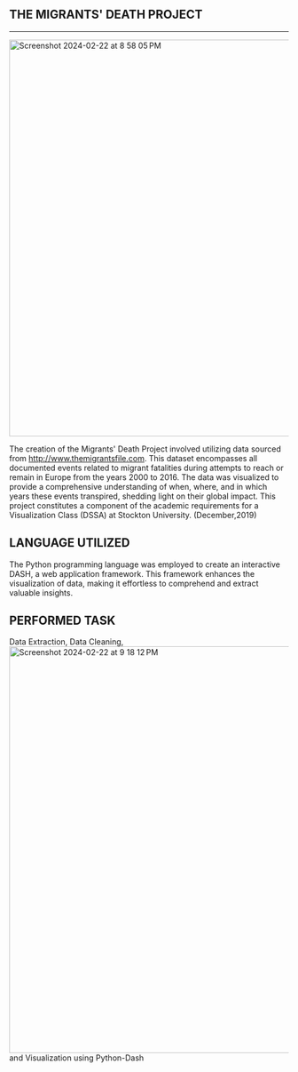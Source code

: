 ## THE MIGRANTS' DEATH PROJECT
______________________________

<img width="714" alt="Screenshot 2024-02-22 at 8 58 05 PM" src="https://github.com/Daaduam12/Migrants_Death/assets/160546656/3bd4eac0-4adb-4ff5-9982-988d1c6d2f96">

The creation of the Migrants' Death Project involved utilizing data sourced from http://www.themigrantsfile.com. This dataset encompasses all documented events related to migrant fatalities during attempts to reach or remain in Europe from the years 2000 to 2016. The data was visualized to provide a comprehensive understanding of when, where, and in which years these events transpired, shedding light on their global impact. This project constitutes a component of the academic requirements for a Visualization Class (DSSA) at Stockton University. (December,2019)

## LANGUAGE UTILIZED

The Python programming language was employed to create an interactive DASH, a web application framework. This framework enhances the visualization of data, making it effortless to comprehend and extract valuable insights.

## PERFORMED TASK

Data Extraction, Data Cleaning,
<img width="732" alt="Screenshot 2024-02-22 at 9 18 12 PM" src="https://github.com/Daaduam12/Migrants_Death/assets/160546656/2859a411-ea6b-4bf3-b85f-d1f9e0f73766">
 and Visualization using Python-Dash


